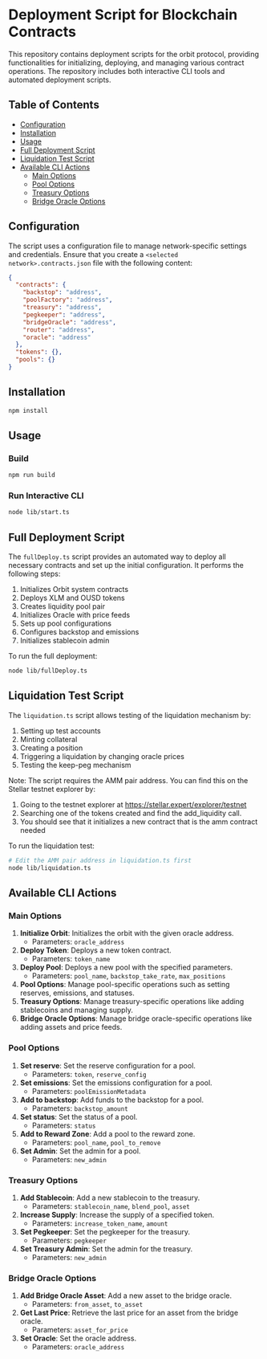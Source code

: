 # Deployment Script for Blockchain Contracts

This repository contains deployment scripts for the orbit protocol, providing functionalities for initializing, deploying, and managing various contract operations. The repository includes both interactive CLI tools and automated deployment scripts.

## Table of Contents
- [Configuration](#configuration)
- [Installation](#installation)
- [Usage](#usage)
- [Full Deployment Script](#full-deployment-script)
- [Liquidation Test Script](#liquidation-test-script)
- [Available CLI Actions](#available-cli-actions)
  - [Main Options](#main-options)
  - [Pool Options](#pool-options)
  - [Treasury Options](#treasury-options)
  - [Bridge Oracle Options](#bridge-oracle-options)

## Configuration

The script uses a configuration file to manage network-specific settings and credentials. Ensure that you create a `<selected network>.contracts.json` file with the following content:

```json
{
  "contracts": {
    "backstop": "address",
    "poolFactory": "address",
    "treasury": "address",
    "pegkeeper": "address",
    "bridgeOracle": "address",
    "router": "address",
    "oracle": "address"
  },
  "tokens": {},
  "pools": {}
}
```

## Installation
```sh
npm install
```

## Usage
### Build
```sh
npm run build
```
### Run Interactive CLI
```sh
node lib/start.ts
```

## Full Deployment Script

The `fullDeploy.ts` script provides an automated way to deploy all necessary contracts and set up the initial configuration. It performs the following steps:

1. Initializes Orbit system contracts
2. Deploys XLM and OUSD tokens
3. Creates liquidity pool pair
4. Initializes Oracle with price feeds
5. Sets up pool configurations
6. Configures backstop and emissions
7. Initializes stablecoin admin

To run the full deployment:
```sh
node lib/fullDeploy.ts
```

## Liquidation Test Script

The `liquidation.ts` script allows testing of the liquidation mechanism by:

1. Setting up test accounts
2. Minting collateral
3. Creating a position
4. Triggering a liquidation by changing oracle prices
5. Testing the keep-peg mechanism

Note: The script requires the AMM pair address. You can find this on the Stellar testnet explorer by:
1. Going to the testnet explorer at https://stellar.expert/explorer/testnet
2. Searching one of the tokens created and find the add_liquidity call.
3. You should see that it initializes a new contract that is the amm contract needed

To run the liquidation test:
```sh
# Edit the AMM pair address in liquidation.ts first
node lib/liquidation.ts
```

## Available CLI Actions

### Main Options

1. **Initialize Orbit**: Initializes the orbit with the given oracle address.
   - Parameters: `oracle_address`
2. **Deploy Token**: Deploys a new token contract.
   - Parameters: `token_name`
3. **Deploy Pool**: Deploys a new pool with the specified parameters.
   - Parameters: `pool_name`, `backstop_take_rate`, `max_positions`
4. **Pool Options**: Manage pool-specific operations such as setting reserves, emissions, and statuses.
5. **Treasury Options**: Manage treasury-specific operations like adding stablecoins and managing supply.
6. **Bridge Oracle Options**: Manage bridge oracle-specific operations like adding assets and price feeds.

### Pool Options

1. **Set reserve**: Set the reserve configuration for a pool.
   - Parameters: `token`, `reserve_config`
2. **Set emissions**: Set the emissions configuration for a pool.
   - Parameters: `poolEmissionMetadata`
3. **Add to backstop**: Add funds to the backstop for a pool.
   - Parameters: `backstop_amount`
4. **Set status**: Set the status of a pool.
   - Parameters: `status`
5. **Add to Reward Zone**: Add a pool to the reward zone.
   - Parameters: `pool_name`, `pool_to_remove`
6. **Set Admin**: Set the admin for a pool.
   - Parameters: `new_admin`

### Treasury Options

1. **Add Stablecoin**: Add a new stablecoin to the treasury.
   - Parameters: `stablecoin_name`, `blend_pool`, `asset`
2. **Increase Supply**: Increase the supply of a specified token.
   - Parameters: `increase_token_name`, `amount`
3. **Set Pegkeeper**: Set the pegkeeper for the treasury.
   - Parameters: `pegkeeper`
4. **Set Treasury Admin**: Set the admin for the treasury.
   - Parameters: `new_admin`

### Bridge Oracle Options

1. **Add Bridge Oracle Asset**: Add a new asset to the bridge oracle.
   - Parameters: `from_asset`, `to_asset`
2. **Get Last Price**: Retrieve the last price for an asset from the bridge oracle.
   - Parameters: `asset_for_price`
3. **Set Oracle**: Set the oracle address.
   - Parameters: `oracle_address`